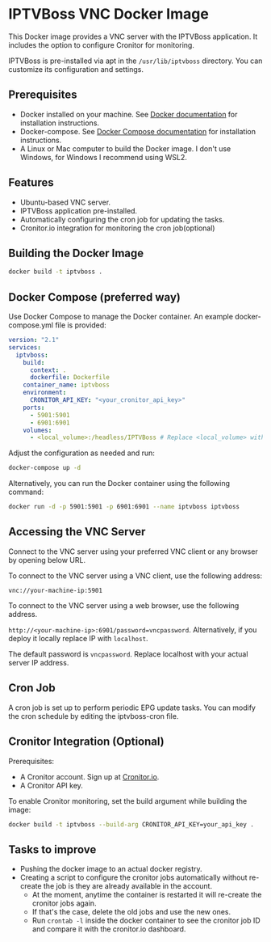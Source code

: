 # IPTVBoss VNC Docker Image

This Docker image provides a VNC server with the IPTVBoss application. It includes the option to configure Cronitor for monitoring.

IPTVBoss is pre-installed via apt in the `/usr/lib/iptvboss` directory. You can customize its configuration and settings.

## Prerequisites

- Docker installed on your machine. See [Docker documentation](https://docs.docker.com/get-docker/) for installation instructions.
- Docker-compose. See [Docker Compose documentation](https://docs.docker.com/compose/install/) for installation instructions.
- A Linux or Mac computer to build the Docker image. I don't use Windows, for Windows I recommend using WSL2.

## Features

- Ubuntu-based VNC server.
- IPTVBoss application pre-installed.
- Automatically configuring the cron job for updating the tasks.
- Cronitor.io integration for monitoring the cron job(optional)

## Building the Docker Image

```bash
docker build -t iptvboss .
```

## Docker Compose (preferred way)

Use Docker Compose to manage the Docker container. An example docker-compose.yml file is provided:

```yaml
version: "2.1"
services:
  iptvboss:
    build:
      context: .
      dockerfile: Dockerfile
    container_name: iptvboss
    environment:
      CRONITOR_API_KEY: "<your_cronitor_api_key>"
    ports:
      - 5901:5901
      - 6901:6901
    volumes:
      - <local_volume>:/headless/IPTVBoss # Replace <local_volume> with the local directory where you want to store the IPTVBoss data. E.g., /home/user/iptvboss
```

Adjust the configuration as needed and run:

```bash
docker-compose up -d
```

Alternatively, you can run the Docker container using the following command:

```bash
docker run -d -p 5901:5901 -p 6901:6901 --name iptvboss iptvboss
```

## Accessing the VNC Server

Connect to the VNC server using your preferred VNC client or any browser by opening below URL.

To connect to the VNC server using a VNC client, use the following address:

`vnc://your-machine-ip:5901`

To connect to the VNC server using a web browser, use the following address.

`http://<your-machine-ip>:6901/password=vncpassword`. Alternatively, if you deploy it locally replace IP with `localhost`.

The default password is `vncpassword`. Replace localhost with your actual server IP address.

## Cron Job

A cron job is set up to perform periodic EPG update tasks. You can modify the cron schedule by editing the iptvboss-cron file.

## Cronitor Integration (Optional)

Prerequisites:

- A Cronitor account. Sign up at [Cronitor.io](https://cronitor.io).
- A Cronitor API key.

To enable Cronitor monitoring, set the build argument while building the image:

```bash
docker build -t iptvboss --build-arg CRONITOR_API_KEY=your_api_key .
```

## Tasks to improve

- Pushing the docker image to an actual docker registry.
- Creating a script to configure the cronitor jobs automatically without re-create the job is they are already available in the account.
  - At the moment, anytime the container is restarted it will re-create the cronitor jobs again.
  - If that's the case, delete the old jobs and use the new ones.
  - Run `crontab -l` inside the docker container to see the cronitor job ID and compare it with the cronitor.io dashboard.
